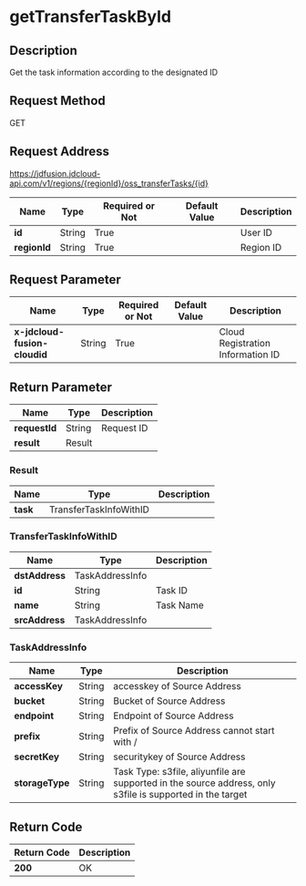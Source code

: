 # getTransferTaskById


## Description
Get the task information according to the designated ID

## Request Method
GET

## Request Address
https://jdfusion.jdcloud-api.com/v1/regions/{regionId}/oss_transferTasks/{id}

|Name|Type|Required or Not|Default Value|Description|
|---|---|---|---|---|
|**id**|String|True| |User ID|
|**regionId**|String|True| |Region ID|

## Request Parameter
|Name|Type|Required or Not|Default Value|Description|
|---|---|---|---|---|
|**x-jdcloud-fusion-cloudid**|String|True| |Cloud Registration Information ID|


## Return Parameter
|Name|Type|Description|
|---|---|---|
|**requestId**|String|Request ID|
|**result**|Result| |

### Result
|Name|Type|Description|
|---|---|---|
|**task**|TransferTaskInfoWithID| |
### TransferTaskInfoWithID
|Name|Type|Description|
|---|---|---|
|**dstAddress**|TaskAddressInfo| |
|**id**|String|Task ID|
|**name**|String|Task Name|
|**srcAddress**|TaskAddressInfo| |
### TaskAddressInfo
|Name|Type|Description|
|---|---|---|
|**accessKey**|String|accesskey of Source Address|
|**bucket**|String|Bucket of Source Address|
|**endpoint**|String|Endpoint of Source Address|
|**prefix**|String|Prefix of Source Address cannot start with /|
|**secretKey**|String|securitykey of Source Address|
|**storageType**|String|Task Type: s3file, aliyunfile are supported in the source address, only s3file is supported in the target|

## Return Code
|Return Code|Description|
|---|---|
|**200**|OK|
